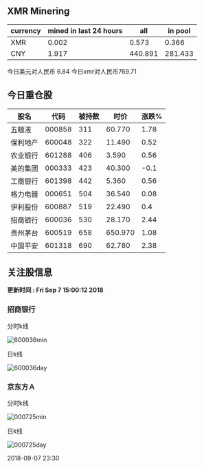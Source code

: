 ## XMR Minering

|currency|mined in last 24 hours|all|in pool|
|---|---|---|---|
|XMR|0.002|0.573|0.366|
|CNY|1.917|440.891|281.433|

今日美元对人民币 6.84	今日xmr对人民币769.71


## 今日重仓股 

|股名|代码|被持数|时价|涨跌%|
|---|---|---|---|---|
|五粮液|000858|311|60.770|1.78|
|保利地产|600048|322|11.490|0.52|
|农业银行|601288|406|3.590|0.56|
|美的集团|000333|423|40.300|-0.1|
|工商银行|601398|442|5.360|0.56|
|格力电器|000651|504|36.540|0.08|
|伊利股份|600887|519|22.490|0.4|
|招商银行|600036|530|28.170|2.44|
|贵州茅台|600519|658|650.970|1.08|
|中国平安|601318|690|62.780|2.38|

## 关注股信息
**更新时间 : Fri Sep  7 15:00:12 2018**
### 招商银行 
分时k线

![600036min](http://image.sinajs.cn/newchart/min/n/sh600036.gif)

日k线

![600036day](http://image.sinajs.cn/newchart/daily/n/sh600036.gif)

### 京东方Ａ 
分时k线

![000725min](http://image.sinajs.cn/newchart/min/n/sz000725.gif)

日k线

![000725day](http://image.sinajs.cn/newchart/daily/n/sz000725.gif)

2018-09-07 23:30